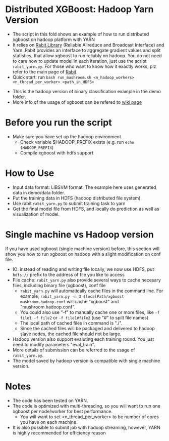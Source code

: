 Distributed XGBoost: Hadoop Yarn Version
====
*  The script in this fold shows an example of how to run distributed xgboost on hadoop platform with YARN
*  It relies on [Rabit Library](https://github.com/dmlc/rabit) (Reliable Allreduce and Broadcast Interface) and Yarn. Rabit provides an interface to aggregate gradient values and split statistics, that allow xgboost to run reliably on hadoop. You do not need to care how to update model in each iteration, just use the script ```rabit_yarn.py```. For those who want to know how it exactly works, plz refer to the main page of [Rabit](https://github.com/dmlc/rabit).
*  Quick start: run ```bash run_mushroom.sh <n_hadoop_workers> <n_thread_per_worker> <path_in_HDFS>```
  - This is the hadoop version of binary classification example in the demo folder.
  - More info of the usage of xgboost can be refered to [wiki page](https://github.com/dmlc/xgboost/wiki)

Before you run the script
====
* Make sure you have set up the hadoop environment.  
  - Check variable $HADOOP_PREFIX exists (e.g. run ```echo $HADOOP_PREFIX```)
  - Compile xgboost with hdfs support

How to Use
====
* Input data format: LIBSVM format. The example here uses generated data in demo/data folder.
* Put the training data in HDFS (hadoop distributed file system).
* Use rabit ```rabit_yarn.py``` to submit training task to yarn
* Get the final model file from HDFS, and locally do prediction as well as visualization of model.

Single machine vs Hadoop version
====
If you have used xgboost (single machine version) before, this section will show you how to run xgboost on hadoop with a slight modification on conf file.
* IO: instead of reading and writing file locally, we now use HDFS, put ```hdfs://``` prefix to the address of file you like to access
* File cache: ```rabit_yarn.py``` also provide several ways to cache necesary files, including binary file (xgboost), conf file
  - ```rabit_yarn.py``` will automatically cache files in the command line. For example, ```rabit_yarn.py -n 3 $localPath/xgboost mushroom.hadoop.conf``` will cache "xgboost" and "mushroom.hadoop.conf".
  - You could also use "-f" to manually cache one or more files, like ```-f file1 -f file2``` or ```-f file1#file2``` (use "#" to spilt file names).
  - The local path of cached files in command is "./".
  - Since the cached files will be packaged and delivered to hadoop slave nodes, the cached file should not be large.
* Hadoop version also support evaluting each training round. You just need to modify parameters "eval_train".
* More details of submission can be referred to the usage of ```rabit_yarn.py```.
* The model saved by hadoop version is compatible with single machine version.

Notes
====
* The code has been tested on YARN.
* The code is optimized with multi-threading, so you will want to run one xgboost per node/worker for best performance.
  - You will want to set <n_thread_per_worker> to be number of cores you have on each machine.
* It is also possible to submit job with hadoop streaming, however, YARN is highly recommended for efficiency reason
